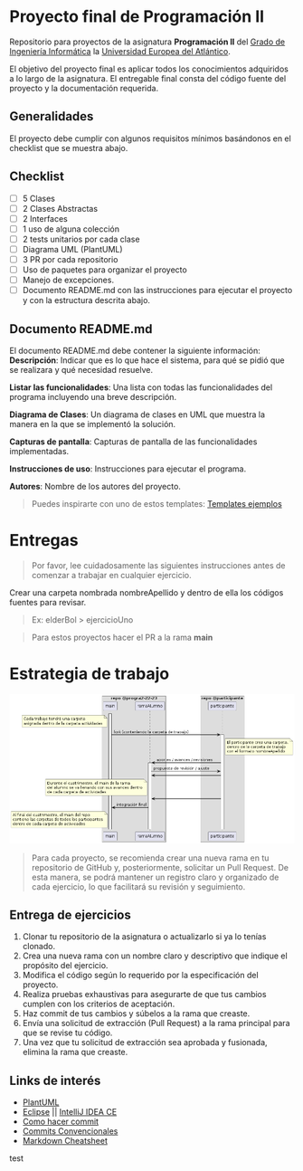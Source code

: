 # Proyecto final de Programación II

Repositorio para proyectos de la asignatura **Programación II** del [Grado de Ingeniería Informática](https://www.uneatlantico.es/escuela-politecnica-superior/estudios-grado-oficial-en-ingenieria-informatica) la [Universidad Europea del Atlántico](https://www.uneatlantico.es).

El objetivo del proyecto final es aplicar todos los conocimientos adquiridos a lo largo de la asignatura. El entregable final
consta del código fuente del proyecto y la documentación requerida.

## Generalidades

El proyecto debe cumplir con algunos requisitos mínimos basándonos en el checklist que se muestra abajo.

## Checklist

- [ ] 5 Clases
- [ ] 2 Clases Abstractas
- [ ] 2 Interfaces
- [ ] 1 uso de alguna colección
- [ ] 2 tests unitarios por cada clase
- [ ] Diagrama UML (PlantUML)
- [ ] 3 PR por cada repositorio
- [ ] Uso de paquetes para organizar el proyecto
- [ ] Manejo de excepciones.
- [ ] Documento README.md con las instrucciones para ejecutar el proyecto y con la estructura descrita abajo.

## Documento README.md

El documento README.md debe contener la siguiente información:
**Descripción**: Indicar que es lo que hace el sistema, para qué se pidió que se realizara y qué necesidad resuelve.

**Listar las funcionalidades**: Una lista con todas las funcionalidades del programa incluyendo una breve descripción.

**Diagrama de Clases**: Un diagrama de clases en UML que muestra la manera en la que se implementó la solución.

**Capturas de pantalla**: Capturas de pantalla de las funcionalidades implementadas.

**Instrucciones de uso**: Instrucciones para ejecutar el programa.

**Autores**: Nombre de los autores del proyecto.

> Puedes inspirarte con uno de estos templates: [Templates ejemplos](https://github.com/durgeshsamariya/awesome-github-profile-readme-templates/tree/master/templates)

# Entregas

> Por favor, lee cuidadosamente las siguientes instrucciones antes de comenzar a trabajar en cualquier ejercicio.

Crear una carpeta nombrada nombreApellido y dentro de ella los códigos fuentes para revisar.

> Ex: elderBol > ejercicioUno

> Para estos proyectos hacer el PR a la rama **main**

# Estrategia de trabajo

[![](docs/assets/strategy.png)](docs/strategy.puml)

> Para cada proyecto, se recomienda crear una nueva rama en tu repositorio de GitHub y, posteriormente,
> solicitar un Pull Request. De esta manera, se podrá mantener un registro claro y organizado de cada ejercicio, lo que facilitará su revisión y seguimiento.

## Entrega de ejercicios

1. Clonar tu repositorio de la asignatura o actualizarlo si ya lo tenías clonado.
2. Crea una nueva rama con un nombre claro y descriptivo que indique el propósito del ejercicio.
3. Modifica el código según lo requerido por la especificación del proyecto.
4. Realiza pruebas exhaustivas para asegurarte de que tus cambios cumplen con los criterios de aceptación.
5. Haz commit de tus cambios y súbelos a la rama que creaste.
6. Envía una solicitud de extracción (Pull Request) a la rama principal para que se revise tu código.
7. Una vez que tu solicitud de extracción sea aprobada y fusionada, elimina la rama que creaste.

## Links de interés

- [PlantUML](https://plantuml.ctdesarrollo-sdr.org)
- [Eclipse](https://www.eclipse.org/downloads/) || [IntelliJ IDEA CE](https://www.jetbrains.com/es-es/idea/)
- [Como hacer commit](https://github.com/eabol/progra2-22-23/blob/main/docs/commits.md)
- [Commits Convencionales](https://www.conventionalcommits.org/en/v1.0.0/)
- [Markdown Cheatsheet](https://github.com/adam-p/markdown-here/wiki/Markdown-Cheatsheet)

test
